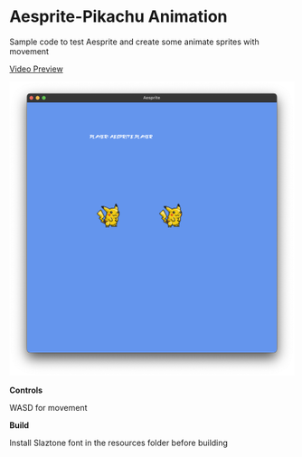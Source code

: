 # Aesprite-Pikachu Animation

Sample code to test Aesprite and create some animate sprites with movement 

[Video Preview](https://fresh.sfo2.cdn.digitaloceanspaces.com/PikaAnimation.mp4)

![Exmaple](screenshots/preview.png)

**Controls**

WASD for movement

**Build**

Install Slaztone font in the resources folder before building 